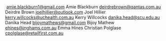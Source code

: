 
​

​
amie.blackburn1@gmail.com Amie Blackburn
deirdrebrown@qantas.com.au Deirdre Brown
joelhillier@outlook.com Joel Hillier
kerry.willcocks@uchealth.com.au Kerry Willcocks
danika.head@scu.edu.au Danika Head
bijoymathews@gmail.com Bijoy Mathew
ehines@inghams.com.au Emma Hines
Christian Polglase cpolglase@retailfirst.com.au
